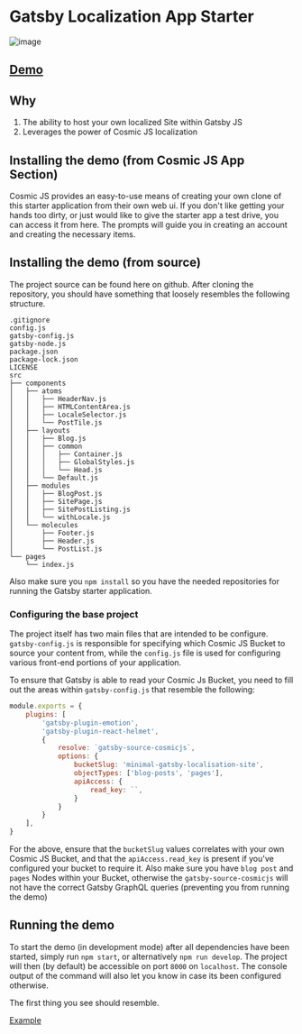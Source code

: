 # Gatsby Localization App Starter
![image](https://cosmic-s3.imgix.net/3f6723f0-6dab-11e9-bbfb-0da993d74d77-Gatsby-Localization.png?w=1200)

## [Demo](https://cosmicjs.com/apps/gatsby-localization-app-starter)

## Why

1. The ability to host your own localized Site within Gatsby JS
2. Leverages the power of Cosmic JS localization

## Installing the demo (from Cosmic JS App Section)

Cosmic JS provides an easy-to-use means of creating your own clone of this starter application from their own web ui. If you don't like getting your hands too dirty, or just would like to give the starter app a test drive, you can access it from here. The prompts will guide you in creating an account and creating the necessary items.

## Installing the demo (from source)

The project source can be found here on github. After cloning the repository, you should have something that loosely resembles the following structure.

```
.gitignore
config.js
gatsby-config.js
gatsby-node.js
package.json
package-lock.json
LICENSE
src
├── components
│   ├── atoms
│   │   ├── HeaderNav.js
│   │   ├── HTMLContentArea.js
│   │   ├── LocaleSelector.js
│   │   └── PostTile.js
│   ├── layouts
│   │   ├── Blog.js
│   │   ├── common
│   │   │   ├── Container.js
│   │   │   ├── GlobalStyles.js
│   │   │   └── Head.js
│   │   └── Default.js
│   ├── modules
│   │   ├── BlogPost.js
│   │   ├── SitePage.js
│   │   ├── SitePostListing.js
│   │   └── withLocale.js
│   └── molecules
│       ├── Footer.js
│       ├── Header.js
│       └── PostList.js
└── pages
    └── index.js
```

Also make sure you `npm install` so you have the needed repositories for running the Gatsby starter application.

### Configuring the base project

The project itself has two main files that are intended to be configure. `gatsby-config.js` is responsible for specifying which Cosmic JS Bucket to source your content from, while the `config.js` file is used for configuring various front-end portions of your application.

To ensure that Gatsby is able to read your Cosmic Js Bucket, you need to fill out the areas within `gatsby-config.js` that resemble the following:


```js
module.exports = {
	plugins: [
		'gatsby-plugin-emotion',
		'gatsby-plugin-react-helmet',
		{
			resolve: `gatsby-source-cosmicjs`,
			options: {
				bucketSlug: 'minimal-gatsby-localisation-site',
				objectTypes: ['blog-posts', 'pages'],
				apiAccess: {
					read_key: ``,
				}
			}
		}
	],
}
```

For the above, ensure that the `bucketSlug` values correlates with your own Cosmic JS Bucket, and that the `apiAccess.read_key` is present if you've configured your bucket to require it. Also make sure you have `blog post` and `pages` Nodes within your Bucket, otherwise the `gatsby-source-cosmicjs` will not have the correct Gatsby GraphQL queries (preventing you from running the demo)

## Running the demo

To start the demo (in development mode) after all dependencies have been started, simply run `npm start`, or alternatively `npm run develop`. The project will then (by default) be accessible on port `8000` on `localhost`. The console output of the command will also let you know in case its been configured otherwise.

The first thing you see should resemble.

[Example]('./docs/example.png)
